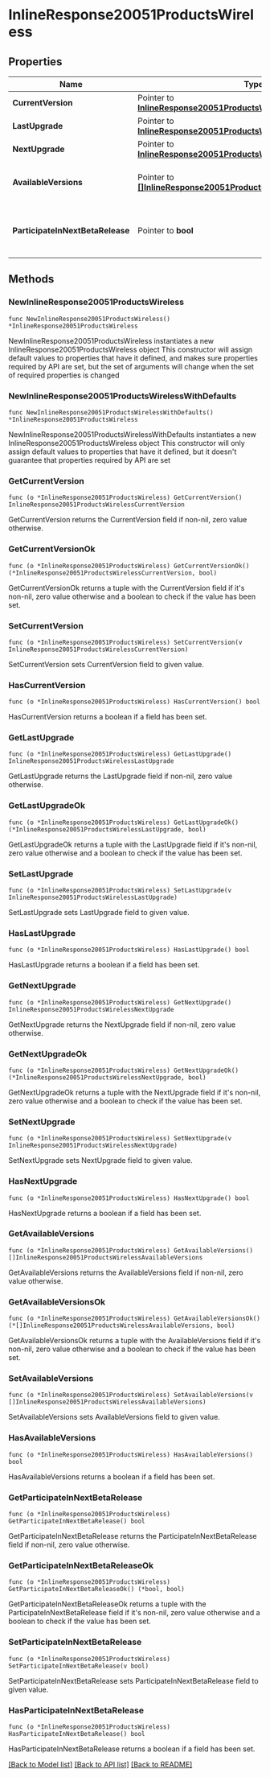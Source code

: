 # InlineResponse20051ProductsWireless

## Properties

Name | Type | Description | Notes
------------ | ------------- | ------------- | -------------
**CurrentVersion** | Pointer to [**InlineResponse20051ProductsWirelessCurrentVersion**](InlineResponse20051ProductsWirelessCurrentVersion.md) |  | [optional] 
**LastUpgrade** | Pointer to [**InlineResponse20051ProductsWirelessLastUpgrade**](InlineResponse20051ProductsWirelessLastUpgrade.md) |  | [optional] 
**NextUpgrade** | Pointer to [**InlineResponse20051ProductsWirelessNextUpgrade**](InlineResponse20051ProductsWirelessNextUpgrade.md) |  | [optional] 
**AvailableVersions** | Pointer to [**[]InlineResponse20051ProductsWirelessAvailableVersions**](InlineResponse20051ProductsWirelessAvailableVersions.md) | Firmware versions available for upgrade | [optional] 
**ParticipateInNextBetaRelease** | Pointer to **bool** | Whether or not the network wants beta firmware | [optional] 

## Methods

### NewInlineResponse20051ProductsWireless

`func NewInlineResponse20051ProductsWireless() *InlineResponse20051ProductsWireless`

NewInlineResponse20051ProductsWireless instantiates a new InlineResponse20051ProductsWireless object
This constructor will assign default values to properties that have it defined,
and makes sure properties required by API are set, but the set of arguments
will change when the set of required properties is changed

### NewInlineResponse20051ProductsWirelessWithDefaults

`func NewInlineResponse20051ProductsWirelessWithDefaults() *InlineResponse20051ProductsWireless`

NewInlineResponse20051ProductsWirelessWithDefaults instantiates a new InlineResponse20051ProductsWireless object
This constructor will only assign default values to properties that have it defined,
but it doesn't guarantee that properties required by API are set

### GetCurrentVersion

`func (o *InlineResponse20051ProductsWireless) GetCurrentVersion() InlineResponse20051ProductsWirelessCurrentVersion`

GetCurrentVersion returns the CurrentVersion field if non-nil, zero value otherwise.

### GetCurrentVersionOk

`func (o *InlineResponse20051ProductsWireless) GetCurrentVersionOk() (*InlineResponse20051ProductsWirelessCurrentVersion, bool)`

GetCurrentVersionOk returns a tuple with the CurrentVersion field if it's non-nil, zero value otherwise
and a boolean to check if the value has been set.

### SetCurrentVersion

`func (o *InlineResponse20051ProductsWireless) SetCurrentVersion(v InlineResponse20051ProductsWirelessCurrentVersion)`

SetCurrentVersion sets CurrentVersion field to given value.

### HasCurrentVersion

`func (o *InlineResponse20051ProductsWireless) HasCurrentVersion() bool`

HasCurrentVersion returns a boolean if a field has been set.

### GetLastUpgrade

`func (o *InlineResponse20051ProductsWireless) GetLastUpgrade() InlineResponse20051ProductsWirelessLastUpgrade`

GetLastUpgrade returns the LastUpgrade field if non-nil, zero value otherwise.

### GetLastUpgradeOk

`func (o *InlineResponse20051ProductsWireless) GetLastUpgradeOk() (*InlineResponse20051ProductsWirelessLastUpgrade, bool)`

GetLastUpgradeOk returns a tuple with the LastUpgrade field if it's non-nil, zero value otherwise
and a boolean to check if the value has been set.

### SetLastUpgrade

`func (o *InlineResponse20051ProductsWireless) SetLastUpgrade(v InlineResponse20051ProductsWirelessLastUpgrade)`

SetLastUpgrade sets LastUpgrade field to given value.

### HasLastUpgrade

`func (o *InlineResponse20051ProductsWireless) HasLastUpgrade() bool`

HasLastUpgrade returns a boolean if a field has been set.

### GetNextUpgrade

`func (o *InlineResponse20051ProductsWireless) GetNextUpgrade() InlineResponse20051ProductsWirelessNextUpgrade`

GetNextUpgrade returns the NextUpgrade field if non-nil, zero value otherwise.

### GetNextUpgradeOk

`func (o *InlineResponse20051ProductsWireless) GetNextUpgradeOk() (*InlineResponse20051ProductsWirelessNextUpgrade, bool)`

GetNextUpgradeOk returns a tuple with the NextUpgrade field if it's non-nil, zero value otherwise
and a boolean to check if the value has been set.

### SetNextUpgrade

`func (o *InlineResponse20051ProductsWireless) SetNextUpgrade(v InlineResponse20051ProductsWirelessNextUpgrade)`

SetNextUpgrade sets NextUpgrade field to given value.

### HasNextUpgrade

`func (o *InlineResponse20051ProductsWireless) HasNextUpgrade() bool`

HasNextUpgrade returns a boolean if a field has been set.

### GetAvailableVersions

`func (o *InlineResponse20051ProductsWireless) GetAvailableVersions() []InlineResponse20051ProductsWirelessAvailableVersions`

GetAvailableVersions returns the AvailableVersions field if non-nil, zero value otherwise.

### GetAvailableVersionsOk

`func (o *InlineResponse20051ProductsWireless) GetAvailableVersionsOk() (*[]InlineResponse20051ProductsWirelessAvailableVersions, bool)`

GetAvailableVersionsOk returns a tuple with the AvailableVersions field if it's non-nil, zero value otherwise
and a boolean to check if the value has been set.

### SetAvailableVersions

`func (o *InlineResponse20051ProductsWireless) SetAvailableVersions(v []InlineResponse20051ProductsWirelessAvailableVersions)`

SetAvailableVersions sets AvailableVersions field to given value.

### HasAvailableVersions

`func (o *InlineResponse20051ProductsWireless) HasAvailableVersions() bool`

HasAvailableVersions returns a boolean if a field has been set.

### GetParticipateInNextBetaRelease

`func (o *InlineResponse20051ProductsWireless) GetParticipateInNextBetaRelease() bool`

GetParticipateInNextBetaRelease returns the ParticipateInNextBetaRelease field if non-nil, zero value otherwise.

### GetParticipateInNextBetaReleaseOk

`func (o *InlineResponse20051ProductsWireless) GetParticipateInNextBetaReleaseOk() (*bool, bool)`

GetParticipateInNextBetaReleaseOk returns a tuple with the ParticipateInNextBetaRelease field if it's non-nil, zero value otherwise
and a boolean to check if the value has been set.

### SetParticipateInNextBetaRelease

`func (o *InlineResponse20051ProductsWireless) SetParticipateInNextBetaRelease(v bool)`

SetParticipateInNextBetaRelease sets ParticipateInNextBetaRelease field to given value.

### HasParticipateInNextBetaRelease

`func (o *InlineResponse20051ProductsWireless) HasParticipateInNextBetaRelease() bool`

HasParticipateInNextBetaRelease returns a boolean if a field has been set.


[[Back to Model list]](../README.md#documentation-for-models) [[Back to API list]](../README.md#documentation-for-api-endpoints) [[Back to README]](../README.md)


